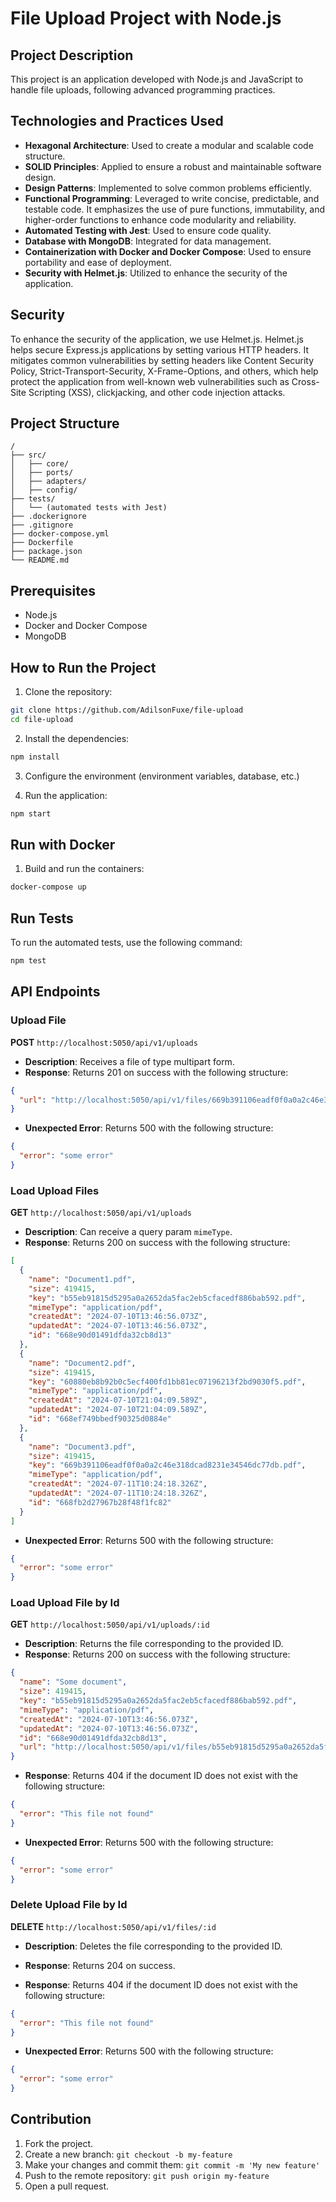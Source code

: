 # File Upload Project with Node.js

## Project Description

This project is an application developed with Node.js and JavaScript to handle file uploads, following advanced
programming practices.

## Technologies and Practices Used

- **Hexagonal Architecture**: Used to create a modular and scalable code structure.
- **SOLID Principles**: Applied to ensure a robust and maintainable software design.
- **Design Patterns**: Implemented to solve common problems efficiently.
- **Functional Programming**: Leveraged to write concise, predictable, and testable code. It emphasizes the use of pure
  functions, immutability, and higher-order functions to enhance code modularity and reliability.
- **Automated Testing with Jest**: Used to ensure code quality.
- **Database with MongoDB**: Integrated for data management.
- **Containerization with Docker and Docker Compose**: Used to ensure portability and ease of deployment.
- **Security with Helmet.js**: Utilized to enhance the security of the application.

## Security

To enhance the security of the application, we use Helmet.js. Helmet.js helps secure Express.js applications by setting
various HTTP headers. It mitigates common vulnerabilities by setting headers like Content Security Policy,
Strict-Transport-Security, X-Frame-Options, and others, which help protect the application from well-known web
vulnerabilities such as Cross-Site Scripting (XSS), clickjacking, and other code injection attacks.

## Project Structure

```plaintext
/
├── src/
│   ├── core/
│   ├── ports/
│   ├── adapters/
│   ├── config/
├── tests/
│   └── (automated tests with Jest)
├── .dockerignore
├── .gitignore
├── docker-compose.yml
├── Dockerfile
├── package.json
└── README.md
```

## Prerequisites

- Node.js
- Docker and Docker Compose
- MongoDB

## How to Run the Project

1. Clone the repository:

```sh
git clone https://github.com/AdilsonFuxe/file-upload
cd file-upload
```

2. Install the dependencies:

```sh
npm install
```

3. Configure the environment (environment variables, database, etc.)

4. Run the application:

```sh
npm start
```

## Run with Docker

1. Build and run the containers:

```sh
docker-compose up
```

## Run Tests

To run the automated tests, use the following command:

```sh
npm test
```

## API Endpoints

### Upload File

**POST** `http://localhost:5050/api/v1/uploads`

- **Description**: Receives a file of type multipart form.
- **Response**: Returns 201 on success with the following structure:

```json
{
  "url": "http://localhost:5050/api/v1/files/669b391106eadf0f0a0a2c46e318dcad8231e34546dc77db.pdf"
}
```

- **Unexpected Error**: Returns 500 with the following structure:

```json
{
  "error": "some error"
}
```

### Load Upload Files

**GET** `http://localhost:5050/api/v1/uploads`

- **Description**: Can receive a query param `mimeType`.
- **Response**: Returns 200 on success with the following structure:

```json
[
  {
    "name": "Document1.pdf",
    "size": 419415,
    "key": "b55eb91815d5295a0a2652da5fac2eb5cfacedf886bab592.pdf",
    "mimeType": "application/pdf",
    "createdAt": "2024-07-10T13:46:56.073Z",
    "updatedAt": "2024-07-10T13:46:56.073Z",
    "id": "668e90d01491dfda32cb8d13"
  },
  {
    "name": "Document2.pdf",
    "size": 419415,
    "key": "60880eb8b92b0c5ecf400fd1bb81ec07196213f2bd9030f5.pdf",
    "mimeType": "application/pdf",
    "createdAt": "2024-07-10T21:04:09.589Z",
    "updatedAt": "2024-07-10T21:04:09.589Z",
    "id": "668ef749bbedf90325d0884e"
  },
  {
    "name": "Document3.pdf",
    "size": 419415,
    "key": "669b391106eadf0f0a0a2c46e318dcad8231e34546dc77db.pdf",
    "mimeType": "application/pdf",
    "createdAt": "2024-07-11T10:24:18.326Z",
    "updatedAt": "2024-07-11T10:24:18.326Z",
    "id": "668fb2d27967b28f48f1fc82"
  }
]
```

- **Unexpected Error**: Returns 500 with the following structure:

```json
{
  "error": "some error"
}
```

### Load Upload File by Id

**GET** `http://localhost:5050/api/v1/uploads/:id`

- **Description**: Returns the file corresponding to the provided ID.
- **Response**: Returns 200 on success with the following structure:

```json
{
  "name": "Some document",
  "size": 419415,
  "key": "b55eb91815d5295a0a2652da5fac2eb5cfacedf886bab592.pdf",
  "mimeType": "application/pdf",
  "createdAt": "2024-07-10T13:46:56.073Z",
  "updatedAt": "2024-07-10T13:46:56.073Z",
  "id": "668e90d01491dfda32cb8d13",
  "url": "http://localhost:5050/api/v1/files/b55eb91815d5295a0a2652da5fac2eb5cfacedf886bab592.pdf"
}
```

- **Response**: Returns 404 if the document ID does not exist with the following structure:

```json
{
  "error": "This file not found"
}
```

- **Unexpected Error**: Returns 500 with the following structure:

```json
{
  "error": "some error"
}
```

### Delete Upload File by Id

**DELETE** `http://localhost:5050/api/v1/files/:id`

- **Description**: Deletes the file corresponding to the provided ID.
- **Response**: Returns 204 on success.

- **Response**: Returns 404 if the document ID does not exist with the following structure:

```json
{
  "error": "This file not found"
}
```

- **Unexpected Error**: Returns 500 with the following structure:

```json
{
  "error": "some error"
}
```

## Contribution

1. Fork the project.
2. Create a new branch: `git checkout -b my-feature`
3. Make your changes and commit them: `git commit -m 'My new feature'`
4. Push to the remote repository: `git push origin my-feature`
5. Open a pull request.
